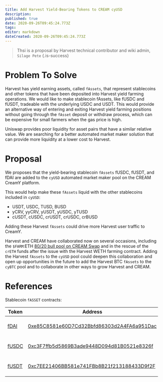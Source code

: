 ```yaml
---
title: Add Harvest Yield-Bearing Tokens to CREAM cyUSD
description: 
published: true
date: 2020-09-26T09:45:24.773Z
tags: 
editor: markdown
dateCreated: 2020-09-26T09:45:24.773Z
---
```


> Thsi is a proposal by Harvest technical contributor and wiki admin, `Silage Pete`
{.is-success}


# Problem To Solve
Harvest has yield earning assets, called `fAssets`, that represent stablecoins and other tokens that have been deposited into Harvest yield farming operations. We would like to make stablecoin fAssets, like fUSDC and fUSDT, tradeable with the underlying USDC and USDT. This would provide an alternative way of entering and exiting Harvest yield farming positions without going through the `fAsset` deposit or withdraw process, which can be expensive for small farmers when the gas price is high.

Uniswap provides poor liquidity for asset pairs that have a similar relative value. We are searching for a better automated market maker solution that can provide more liquidity at a lower cost to Harvest.

# Proposal
We proposes that the yield-bearing stablecoin `fAssets` fUSDC, fUSDT, and fDAI are added to the `cyUSD` automated market maker pool on the CREAM CreamY platform.

This would help make these `fAssets` liquid with the other stablecoins included in `cyUSD`:

- USDT, USDC, TUSD, BUSD
- yCRV, yyCRV, yUSDT, yUSDC, yTUSD
- cUSDT, cUSDC, crUSDT, crUSDC, crBUSD

Adding these Harvest `fAssets` could drive more Harvest user traffic to CreamY.

Harvest and CREAM have collaborated now on several occasions, including the `$FARM`:ETH [80/20 bull pool on CREAM Swap][cream-farmeth] and in the rescue of the `crETH` funds after the issue with the Harvest WETH farming contract. Adding the Harvest `fAssets` to the `cyUSD` pool could deepen this collaboration and open up opportunities in the future to add the Harvest BTC `fAssets` to the `cyBTC` pool and to collaborate in other ways to grow Harvest and CREAM.





# References

Stablecoin `fASSET` contracts:

| Token   | Address | Uniswap | AUM |
|---------|---------|---------|-----|
| [fDAI][add-fdai]    | [0xe85C8581e60D7Cd32Bbfd86303d2A4FA6a951Dac][es-fdai] | [deposit DAI][hf], [buy][uni-buy-fdai], [info][uni-info-fdai] | $6.4mm
| [fUSDC][add-fusdc]   | [0xc3F7ffb5d5869B3ade9448D094d81B0521e8326f][es-fusdc] | [deposit USDC][hf], [buy][uni-buy-fusdc], [info][uni-info-fusdc] | $15.7mm
| [fUSDT][add-fusdt]   | [0xc7EE21406BB581e741FBb8B21f213188433D9f2F][es-fusdt] | [deposit USDT][hf], [buy][uni-buy-fusdt], [info][uni-info-fusdt] | $23.5mm











[cream-farmeth]: https://app.cream.finance/pools/pool/0x655ad905dec61e4fb7d4840a1f450685801511b2

[hf]: https://harvest.finance

[add-farm]: https://harvestfi.github.io/add-farm
[add-fdai]: https://harvestfi.github.io/add-fdai
[add-fusdc]: https://harvestfi.github.io/add-fusdc
[add-fusdt]: https://harvestfi.github.io/add-fusdt
[add-fwbtc]: https://harvestfi.github.io/add-fwbtc
[add-frenbtc]: https://harvestfi.github.io/add-frenbtc
[add-fcrvrenwbtc]: https://harvestfi.github.io/add-fcrvrenwbtc

[es-farm]: https://etherscan.io/token/0xa0246c9032bc3a600820415ae600c6388619a14d
[es-fdai]: https://etherscan.io/token/0xe85c8581e60d7cd32bbfd86303d2a4fa6a951dac
[es-fusdc]: https://etherscan.io/token/0xc3f7ffb5d5869b3ade9448d094d81b0521e8326f
[es-fusdt]: https://etherscan.io/token/0xc7ee21406bb581e741fbb8b21f213188433d9f2f
[es-fwbtc]: https://etherscan.io/token/0xc07eb91961662d275e2d285bdc21885a4db136b0
[es-frenbtc]: https://etherscan.io/token/0xfbe122d0ba3c75e1f7c80bd27613c9f35b81feec
[es-fcrvrenwbtc]: https://etherscan.io/token/0x192E9d29D43db385063799BC239E772c3b6888F3
[es-fweth]: https://etherscan.io/token/0x8e298734681adbfc41ee5d17ff8b0d6d803e7098
[es-fusdc_weth_lp]: https://etherscan.io/token/0x63671425ef4D25Ec2b12C7d05DE855C143f16e3B
[es-fusdt_weth_lp]: https://etherscan.io/token/0xB19EbFB37A936cCe783142955D39Ca70Aa29D43c
[es-fdai_weth_lp]: https://etherscan.io/token/0x1a9F22b4C385f78650E7874d64e442839Dc32327
[es-fwbtc_weth_lp]: https://etherscan.io/token/0xb1FeB6ab4EF7d0f41363Da33868e85EB0f3A57EE

[uni-buy-farm]: https://uniswap.exchange/swap?outputCurrency=0xa0246c9032bc3a600820415ae600c6388619a14d
[uni-buy-fdai]: https://uniswap.exchange/swap?outputCurrency=0xe85c8581e60d7cd32bbfd86303d2a4fa6a951dac
[uni-buy-fusdc]: https://uniswap.exchange/swap?outputCurrency=0xc3f7ffb5d5869b3ade9448d094d81b0521e8326f
[uni-buy-fusdt]: https://uniswap.exchange/swap?outputCurrency=0xc7ee21406bb581e741fbb8b21f213188433d9f2f
[uni-buy-fwbtc]: https://uniswap.exchange/swap?outputCurrency=0xc07eb91961662d275e2d285bdc21885a4db136b0
[uni-buy-frenbtc]: https://uniswap.exchange/swap?outputCurrency=0xfbe122d0ba3c75e1f7c80bd27613c9f35b81feec
[uni-buy-fcrvrenwbtc]: https://uniswap.exchange/swap?outputCurrency=0x192E9d29D43db385063799BC239E772c3b6888F3
[uni-buy-fweth]: https://app.uniswap.org/#/swap?outputCurrency=0x8e298734681adbfc41ee5d17ff8b0d6d803e7098
[uni-buy-fusdc_weth_lp]: https://uniswap.exchange/add/0xa0b86991c6218b36c1d19d4a2e9eb0ce3606eb48/0xC02aaA39b223FE8D0A0e5C4F27eAD9083C756Cc2
[uni-buy-fusdt_weth_lp]: https://app.uniswap.org/#/add/0xdac17f958d2ee523a2206206994597c13d831ec7/0xC02aaA39b223FE8D0A0e5C4F27eAD9083C756Cc2
[uni-buy-fdai_weth_lp]: https://app.uniswap.org/#/add/0x6b175474e89094c44da98b954eedeac495271d0f/0xC02aaA39b223FE8D0A0e5C4F27eAD9083C756Cc2
[uni-buy-fwbtc_weth_lp]: https://app.uniswap.org/#/add/0x2260fac5e5542a773aa44fbcfedf7c193bc2c599/0xC02aaA39b223FE8D0A0e5C4F27eAD9083C756Cc2

[uni-info-farm]: https://uniswap.info/token/0xa0246c9032bc3a600820415ae600c6388619a14d
[uni-info-fdai]: https://uniswap.info/token/0xe85c8581e60d7cd32bbfd86303d2a4fa6a951dac
[uni-info-fusdc]: https://uniswap.info/token/0xc3f7ffb5d5869b3ade9448d094d81b0521e8326f
[uni-info-fusdt]: https://uniswap.info/token/0xc7ee21406bb581e741fbb8b21f213188433d9f2f
[uni-info-fwbtc]: https://uniswap.info/token/0xc07eb91961662d275e2d285bdc21885a4db136b0
[uni-info-frenbtc]: https://uniswap.info/token/0xfbe122d0ba3c75e1f7c80bd27613c9f35b81feec
[uni-info-fcrvrenwbtc]: https://uniswap.info/token/0x192E9d29D43db385063799BC239E772c3b6888F3
[uni-info-fweth]: https://uniswap.info/token/0x8e298734681adbfc41ee5d17ff8b0d6d803e7098
[uni-info-fusdc_weth_lp]: https://uniswap.info/token/0x63671425ef4D25Ec2b12C7d05DE855C143f16e3B
[uni-info-fusdt_weth_lp]: https://uniswap.info/token/0xB19EbFB37A936cCe783142955D39Ca70Aa29D43c
[uni-info-fdai_weth_lp]: https://uniswap.info/token/0x1a9F22b4C385f78650E7874d64e442839Dc32327
[uni-info-fwbtc_weth_lp]: https://uniswap.info/token/0xb1FeB6ab4EF7d0f41363Da33868e85EB0f3A57EE

[es-pool-farm]: https://etherscan.io/address/0xae024F29C26D6f71Ec71658B1980189956B0546D
[es-pool-fdai]: https://etherscan.io/address/0xF9E5f9024c2f3f2908A1d0e7272861a767C9484b
[es-pool-fusdc]: https://etherscan.io/address/0xE1f9A3EE001a2EcC906E8de637DBf20BB2d44633
[es-pool-fusdt]: https://etherscan.io/address/0x5bd997039FFF16F653EF15D1428F2C791519f58d
